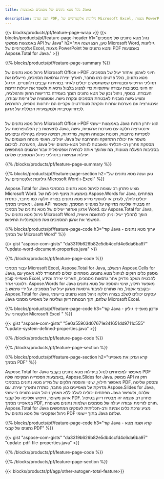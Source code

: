 ```yaml
---
title: נהל מטא נתונים של מסמכים באמצעות Java  

description: הצג ועדכן PDF, גיליונות אלקטרוניים של Microsoft Excel, מצגות PowerPoint ומטא נתונים של מסמכי Word באמצעות יישום Java שלך.
---
```


{{< blocks/products/pf/feature-page-wrap >}}
{{< blocks/products/pf/feature-page-header h1="נהל מטא נתונים של מסמכים באמצעות ממשקי API של Java" h2="טען, הצג ושנה את Microsoft Word, גיליונות אלקטרוניים של Excel, מצגות PowerPoint ומטא נתונים של PDF באמצעות Aspose.Total for Java." >}}

{{% blocks/products/pf/feature-page-summary %}}

ניהול מטא נתונים של Microsoft Office ו-PDF חיוני לארגון ואחזור יעיל של מסמכים.  מטא נתונים, כולל פרטים כמו מחבר, תאריך יצירה וגרסאות מסמכים, מייעלים את תהליכי החיפוש ומבטיחים שמשתמשים יכולים לאתר במהירות קבצים רלוונטיים.  תרגול זה חיוני בסביבות עבודה שיתופיות כדי למנוע בלבול גרסאות ולשפר את יעילות זרימת העבודה.  בנוסף, ניהול נכון של מטא נתונים תומך בעמידה בדרישות החוק והרגולציה, ומציע גישה מובנית לאבטחת מסמכים ובקרת גישה.  אוטומציה של זרימת עבודה, אינטגרציה עם מערכות אחרות והקמת סטנדרטים עקביים הם יתרונות נוספים, התורמים לפרודוקטיביות ולמקצועיות הכוללת של ארגון.  <br /><br />

ניהול מטא נתונים של Microsoft Office ו-PDF באמצעות יישומי Java הוא יתרון הודות לתאימות בין הפלטפורמות של Java, אינטגרציה חלקה עם מערכות ארגוניות, גישה לספריות נרחבות, תכונות אבטחה חזקות, מדרגיות, תמיכה פעילה בקהילה וביצועים יעילים.  האופי מונחה העצמים של Java משפר את יכולת התחזוקה וההרחבה של המערכת. לסיכום, Java מספקת פתרון רב-תכליתי ומאובטח לניהול מטא-נתונים יעיל בסביבות הפעלה מגוונות, מה שהופך אותה לבחירה אופטימלית עבור ארגונים המחפשים יעילות וגמישות בתהליכי ניהול המסמכים שלהם.

{{% /blocks/products/pf/feature-page-summary  %}}


{{% blocks/products/pf/feature-page-section  h2="טען ושנה מטא נתונים של גיליונות אלקטרוניים של Microsoft Word ו-Excel" %}}

Aspose.Total for Java מציע פתרון רב עוצמה לניהול מטא נתונים במסמכי Microsoft Word.  באמצעות מינוף היכולות של Aspose.Words for Java, מפתחים יכולים לחלץ, לעדכן או להוסיף מידע מטא נתונים בצורה חלקה כמו מחבר, כותרת ומאפייני מסמך.  Java API זה מבטיח שליטה מדויקת על מאפייני המסמך, ומאפשר ארגון ואחזור יעילים של מטא נתונים של מסמכי Word. עם Aspose.Total for Java, ניהול מטא נתונים של Microsoft Word הופך לתהליך יעיל וניתן להתאמה אישית, המשפר את ארגון המסמכים ואת פונקציונליות החיפוש.

{{% blocks/products/pf/feature-page-code h3="קוד Java - ערוך מטא נתונים של מסמך Microsoft Word" %}}

{{< gist "aspose-com-gists" "da3319b626b82e5db4ccfd4c6da6ba97" "update-word-document-properties.java" >}}

{{% /blocks/products/pf/feature-page-code  %}}

עבור מסמכי Microsoft Excel, Aspose.Total for Java, המשלב Aspose.Cells for Java, מספק כלים חזקים לניהול מטא נתונים.  מפתחים יכולים להתמודד ללא מאמץ עם מאפייני קובץ Excel, להבטיח מעקב מדויק אחר גרסאות מסמכים, תאריכי יצירה ומידע רלוונטי אחר. Aspose.Words for Java מאפשר חילוץ, שינוי והוספה של מטא נתונים בקובצי אקסל, מה שתורם לעיבוד גרסאות וארגון יעיל של מסמכים.  על ידי שימוש ב-Aspose.Total for Java, עסקים יכולים לשלב בצורה חלקה ניהול מטא נתונים ביישומי Java שלהם, תוך הבטחת דיוק ושליטה על מאפייני מסמכי Microsoft Excel.


{{% blocks/products/pf/feature-page-code h3="קוד Java - עדכון מאפייני גיליון אלקטרוני של Microsoft Excel " %}}

{{< gist "aspose-com-gists" "5e0a55903d07671e241651dd9711c555" "update-system-defined-properties.java" >}}

{{% /blocks/products/pf/feature-page-code  %}}

{{% /blocks/products/pf/feature-page-section %}}


{{% blocks/products/pf/feature-page-section  h2="קרא ועדכן את מאפייני מסמך PDF" %}}

Aspose.Total for Java מאפשר למפתחים לנהל ביעילות מטא נתונים בקבצי PDF באמצעות הספרייה המקיפה שלה, Aspose.Slides for Java.  ממשק API חזק זה מאפשר חילוץ, שינוי והוספה חלקים של מידע מטא נתונים במסמכי PDF, ומספק שליטה מדויקת על מאפיינים כגון מחבר, כותרת ותאריך יצירה.  עם Aspose.Slides for Java, מפתחים יכולים לשלב ללא מאמץ ניהול מטא נתונים ביישומי Java שלהם, ולאפשר ארגון משופר, חיפוש ושליפה של קבצי PDF.  פתרון רב עוצמה זה מבטיח דיוק בטיפול במאפייני מסמך PDF, תורם לזרימת עבודה יעילה של מסמכים ושלמות נתונים משופרת. Aspose.Total for Java מציע ערכת כלים אמינה ורב-תכליתית לעסקים המחפשים ניהול אפקטיבי של מטא נתונים של PDF בתוך יישומי Java שלהם.

{{% blocks/products/pf/feature-page-code h3="קוד Java - קרא ושנה מטא נתונים של קבצי PDF" %}}

{{< gist "aspose-com-gists" "da3319b626b82e5db4ccfd4c6da6ba97" "update-pdf-file-properties.java" >}}

{{% /blocks/products/pf/feature-page-code  %}}

{{% /blocks/products/pf/feature-page-section %}}

{{< blocks/products/pf/agp/other-autogen-total-feature>}}